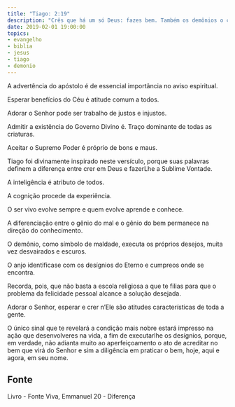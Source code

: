 ```yaml
---
title: "Tiago: 2:19"
description: "Crês que há um só Deus: fazes bem. Também os demônios o crêem, e estremecem."
date: 2019-02-01 19:00:00
topics: 
- evangelho
- biblia
- jesus
- tiago
- demonio
---
```


A advertência do apóstolo é de essencial importância no aviso espiritual.

Esperar benefícios do Céu é atitude comum a todos.

Adorar o Senhor pode ser trabalho de justos e injustos.

Admitir a existência do Governo Divino é. Traço dominante de todas as
criaturas.

Aceitar o Supremo Poder é próprio de bons e maus.

Tiago foi divinamente inspirado neste versículo, porque suas palavras
definem a diferença entre crer em Deus e fazer­Lhe a Sublime Vontade.

A inteligência é atributo de todos.

A cognição procede da experiência.

O ser vivo evolve sempre e quem evolve aprende e conhece.

A diferenciação entre o gênio do mal e o gênio do bem permanece na
direção do conhecimento.

O demônio, como símbolo de maldade, executa os próprios desejos, muita
vez desvairados e escuros.

O anjo identifica­se com os desígnios do Eterno e cumpre­os onde se
encontra.

Recorda, pois, que não basta a escola religiosa a que te filias para que o
problema da felicidade pessoal alcance a solução desejada.

Adorar o Senhor, esperar e crer n’Ele são atitudes características de toda a
gente.

O único sinal que te revelará a condição mais nobre estará impresso na ação
que desenvolveres na vida, a fim de executar­lhe os desígnios, porque, em verdade,
não adianta muito ao aperfeiçoamento o ato de acreditar no bem que virá do Senhor
e sim a diligência em praticar o bem, hoje, aqui e agora, em seu nome.


## Fonte
Livro - Fonte Viva, Emmanuel
20 - Diferença
